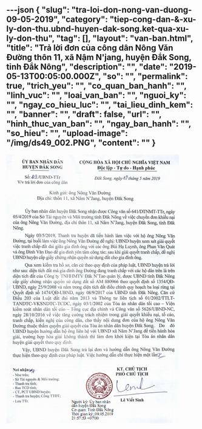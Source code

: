 ---json
{
    "slug": "tra-loi-don-nong-van-duong-09-05-2019",
    "category": "tiep-cong-dan-&-xu-ly-don-thu.ubnd-huyen-dak-song.ket-qua-xu-ly-don-thu",
    "tag": [],
    "layout": "van-ban.html",
    "title": "Trả lời đơn của công dân Nông Văn Đường thôn 11, xã Nậm N'jang, huyện Đắk Song, tỉnh Đắk Nông",
    "description": "",
    "date": "2019-05-13T00:05:00.000Z",
    "so": "",
    "permalink": true,
    "trich_yeu": "",
    "co_quan_ban_hanh": "",
    "linh_vuc": "",
    "loai_van_ban": "",
    "nguoi_ky": "",
    "ngay_co_hieu_luc": "",
    "tai_lieu_dinh_kem": "",
    "banner": "",
    "draft": false,
    "url": "",
    "hinh_thuc_van_ban": "",
    "ngay_ban_hanh": "",
    "so_hieu": "",
    "upload-image": "/img/ds49_002.PNG",
    "__content__": ""
}
---
<p><img alt="" src="/img/ds49_001.PNG" /></p>

